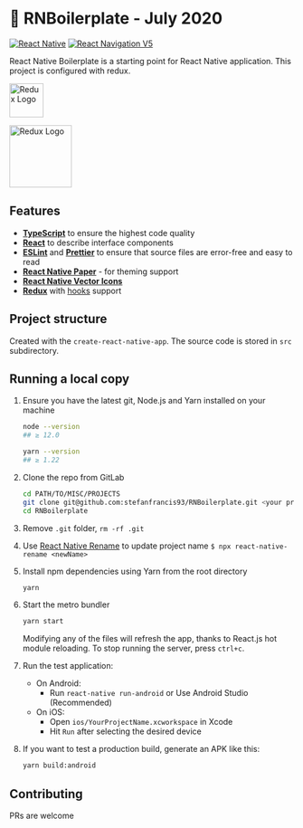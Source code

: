 # 🚀 RNBoilerplate - July 2020

[![React Native](https://img.shields.io/badge/React%20Native-v0.63.0-green.svg)](https://facebook.github.io/react-native/)
[![React Navigation V5](https://img.shields.io/badge/React-v16.13.1-blue.svg)](https://reactjs.org)

React Native Boilerplate is a starting point for React Native application. This project is configured with redux.

<p float="left">
<a href='http://redux.js.org'><img src='https://camo.githubusercontent.com/f28b5bc7822f1b7bb28a96d8d09e7d79169248fc/687474703a2f2f692e696d6775722e636f6d2f4a65567164514d2e706e67' height='60' alt='Redux Logo' aria-label='redux.js.org' /></a>

<a href='https://callstack.github.io/react-native-paper/'><img src='https://raw.githubusercontent.com/callstack/react-native-paper/master/docs/assets/images/paper-logo.svg?sanitize=true' height='110' alt='Redux Logo' aria-label='https://callstack.github.io/react-native-paper/' /></a>

</p>

## Features

- **[TypeScript](https://www.typescriptlang.org/)** to ensure the highest code quality
- **[React](https://reactjs.org/)** to describe interface components
- **[ESLint](https://eslint.org/)** and **[Prettier](https://prettier.io/)** to ensure that source files are error-free and easy to read
- **[React Native Paper](https://callstack.github.io/react-native-paper/)** - for theming support
- **[React Native Vector Icons](https://github.com/oblador/react-native-vector-icons)**
- **[Redux](http://redux.js.org/)** with [hooks](https://react-redux.js.org/api/hooks) support

## Project structure

Created with the `create-react-native-app`. The source code is stored in `src` subdirectory.

## Running a local copy

1.  Ensure you have the latest git, Node.js and Yarn installed on your machine

    ```bash
    node --version
    ## ≥ 12.0

    yarn --version
    ## ≥ 1.22
    ```

1.  Clone the repo from GitLab

    ```bash
    cd PATH/TO/MISC/PROJECTS
    git clone git@github.com:stefanfrancis93/RNBoilerplate.git <your project name>
    cd RNBoilerplate
    ```

1.  Remove `.git` folder, `rm -rf .git`

1.  Use [React Native Rename](https://github.com/junedomingo/react-native-rename) to update project name `$ npx react-native-rename <newName>`

1.  Install npm dependencies using Yarn from the root directory

    ```bash
    yarn
    ```

1.  Start the metro bundler

    ```bash
    yarn start
    ```

    Modifying any of the files will refresh the app, thanks to React.js hot module reloading.
    To stop running the server, press `ctrl+c`.

1.  Run the test application:

    - On Android:
      - Run `react-native run-android` or Use Android Studio (Recommended)
    - On iOS:
      - Open `ios/YourProjectName.xcworkspace` in Xcode
      - Hit `Run` after selecting the desired device

1.  If you want to test a production build, generate an APK like this:

    ```bash
    yarn build:android
    ```

## Contributing

PRs are welcome
